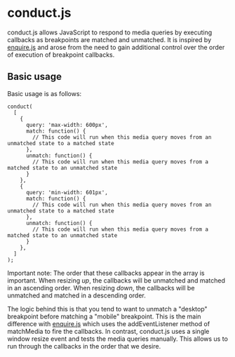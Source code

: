 conduct.js
==========

conduct.js allows JavaScript to respond to media queries by executing callbacks as breakpoints are matched and unmatched. It is inspired by [enquire.js](https://github.com/WickyNilliams/enquire.js/) and arose from the need to gain additional control over the order of execution of breakpoint callbacks.

Basic usage
-----------
Basic usage is as follows:

    conduct(
      [
        {
          query: 'max-width: 600px',
          match: function() {
            // This code will run when this media query moves from an unmatched state to a matched state
          },
          unmatch: function() {
            // This code will run when this media query moves from a matched state to an unmatched state
          }
        },
        {
          query: 'min-width: 601px',
          match: function() {
            // This code will run when this media query moves from an unmatched state to a matched state
          },
          unmatch: function() {
            // This code will run when this media query moves from a matched state to an unmatched state
          }
        },
      ]
    );

Important note: The order that these callbacks appear in the array is important. When resizing *up*, the callbacks will be unmatched and matched in an ascending order. When resizing *down*, the callbacks will be unmatched and matched in a descending order.

The logic behind this is that you tend to want to unmatch a "desktop" breakpoint before matching a "mobile" breakpoint. This is the main difference with [enquire.js](https://github.com/WickyNilliams/enquire.js/) which uses the addEventListener method of matchMedia to fire the callbacks. In contrast, conduct.js uses a single window resize event and tests the media queries manually. This allows us to run through the callbacks in the order that we desire.
